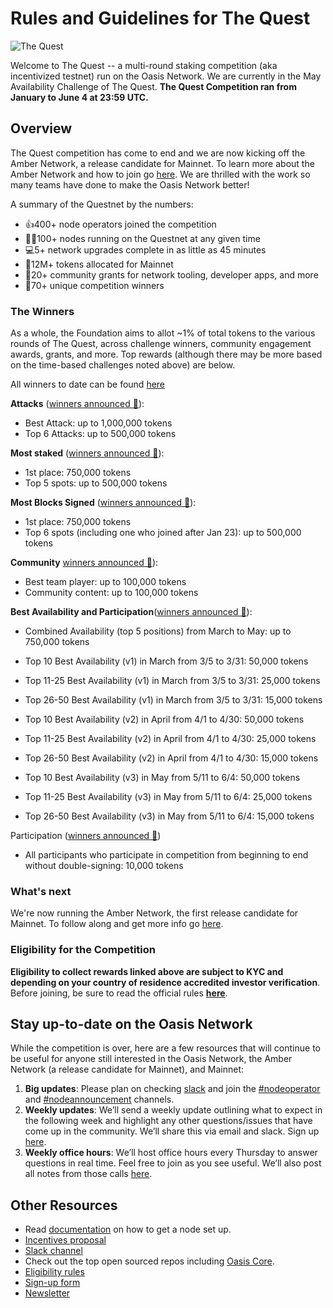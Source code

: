# Rules and Guidelines for The Quest

![The Quest](/operator_images/the_quest.png)

Welcome to The Quest -- a multi-round staking competition (aka incentivized
testnet) run on the Oasis Network. We are currently in the May Availability
Challenge of The Quest. **The Quest Competition ran from January to
June 4 at 23:59 UTC.**

## Overview

The Quest competition has come to end and we are now kicking off
the Amber Network, a release candidate for Mainnet. To learn more
about the Amber Network and how to join go [here](/operators/amber-network.md).
We are thrilled with the work so many teams have done to make the
Oasis Network better!

A summary of the Questnet by the numbers:

* 👍400+ node operators joined the competition
* 👩‍💻100+ nodes running on the Questnet at any given time
* 💻5+ network upgrades complete in as little as 45 minutes
* 🤑12M+ tokens allocated for Mainnet
* 🎁20+ community grants for network tooling, developer apps, and more
* 🎉70+ unique competition winners

### The Winners

As a whole, the Foundation aims to allot ~1% of total tokens to the various
rounds of The Quest, across challenge winners, community engagement awards,
grants, and more. Top rewards (although there may be more based on the
time-based challenges noted above) are below.

All winners to date can be found [here][quest-winners]

**Attacks** ([winners announced 🎉][quest-winners]):

* Best Attack: up to 1,000,000 tokens
* Top 6 Attacks: up to 500,000 tokens

**Most staked** ([winners announced 🎉][quest-winners]):

* 1st place: 750,000 tokens
* Top 5 spots: up to 500,000 tokens

**Most Blocks Signed** ([winners announced 🎉][quest-winners]):

* 1st place: 750,000 tokens
* Top 6 spots (including one who joined after Jan 23): up to 500,000 tokens

**Community** [winners announced 🎉][quest-winners]):

* Best team player: up to 100,000 tokens
* Community content: up to 100,000 tokens

**Best Availability and Participation**([winners announced 🎉][quest-winners]):

* Combined Availability (top 5 positions) from March to May: up to 750,000 tokens

* Top 10 Best Availability (v1) in March from 3/5 to 3/31: 50,000 tokens
* Top 11-25 Best Availability (v1) in March from 3/5 to 3/31: 25,000 tokens
* Top 26-50 Best Availability (v1) in March from 3/5 to 3/31: 15,000 tokens
* Top 10 Best Availability (v2) in April from 4/1 to 4/30: 50,000 tokens
* Top 11-25 Best Availability (v2) in April from 4/1 to 4/30: 25,000 tokens
* Top 26-50 Best Availability (v2) in April from 4/1 to 4/30: 15,000 tokens
* Top 10 Best Availability (v3) in May from 5/11 to 6/4: 50,000 tokens
* Top 11-25 Best Availability (v3) in May from 5/11 to 6/4: 25,000 tokens
* Top 26-50 Best Availability (v3) in May from 5/11 to 6/4: 15,000 tokens

Participation ([winners announced 🎉][quest-winners])

* All participants who participate in competition from beginning to
end without double-signing: 10,000 tokens

### What's next

We're now running the Amber Network, the first release candidate for Mainnet.
To follow along and get more info go [here](/operators/amber-network.md).

### Eligibility for the Competition

**Eligibility to collect rewards linked above are subject
to KYC and depending on your country of residence accredited investor
verification**. Before joining, be sure to read the official rules
**[here][eligibility-rules]**.

## Stay up-to-date on the Oasis Network

While the competition is over, here are a few resources that will continue
to be useful for anyone still interested in the Oasis Network, the Amber Network
(a release candidate for Mainnet), and Mainnet:

1. **Big updates**: Please plan on checking [slack][slack] and join
   the [#nodeoperator](https://oasiscommunity.slack.com/archives/CMUSJCRFA) and
   [#nodeannouncement](https://oasiscommunity.slack.com/archives/CQK5NPXDX)
   channels.
2. **Weekly updates**: We’ll send a weekly update outlining what to expect in
   the following week and highlight any other questions/issues that have come up
   in the community. We’ll share this via email and slack. Sign up [here][mailing-list].
3. **Weekly office hours**: We’ll host office hours every Thursday to answer
   questions in real time. Feel free to join as you see useful. We’ll also post
   all notes from those calls [here][office-hours-doc].

## Other Resources

* Read [documentation][setup-docs] on how to get a node set up.
* [Incentives proposal][incentives-proposal]
* [Slack channel][slack]
* Check out the top open sourced repos including [Oasis
  Core](https://github.com/oasislabs/oasis-core).
* [Eligibility rules][eligibility-rules]
* [Sign-up form][sign-up-form]
* [Newsletter][mailing-list]

[eligibility-rules]: https://docsend.com/view/zv5cfia
[sign-up-form]: https://app.hellosign.com/s/6M6ym9qh
[slack]: https://www.oasis-protocol.org/slack
[form]: https://oasisfoundation.typeform.com/to/gBwPA0
[incentives-proposal]: ./incentives-proposal.md
[setup-docs]: ./joining-the-testnet.md
[grants]: https://www.oasis-protocol.org/grants
[office-hours-doc]: https://docs.google.com/document/d/1ZnKIHcNPb3dGvP4b6bGrJmwyCjGhcSG2cHkTeEfwSEQ/edit?usp=sharing
[get-set-up]: https://docs.oasis.dev/operators/the-quest-rules.html#how-to-join
[mailing-list]: https://oasisfoundation.typeform.com/to/jodFyS
[quest-winners]: https://docs.google.com/spreadsheets/d/1oHsCC31MW8KuN4eIY_YRD2y8baGewtIC3okYT4H9TGk/edit?usp=sharing
